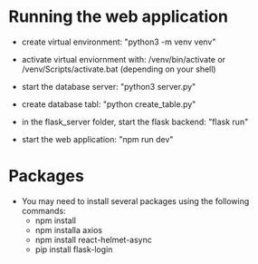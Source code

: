 # Running the web application
- create virtual environment: "python3 -m venv venv"

- activate virtual enviornment with: /venv/bin/activate or /venv/Scripts/activate.bat (depending on your shell)
- start the database server: "python3 server.py"
- create database tabl: "python create_table.py"
- in the flask_server folder, start the flask backend: "flask run"
- start the web application: "npm run dev"

# Packages
- You may need to install several packages using the following commands:
    - npm install
    - npm installa axios
    - npm install react-helmet-async
    - pip install flask-login